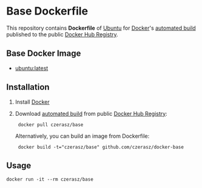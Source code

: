 # Base Dockerfile


This repository contains **Dockerfile** of [Ubuntu](http://www.ubuntu.com/) for [Docker](https://www.docker.com/)'s [automated build](https://registry.hub.docker.com/u/czerasz/base/) published to the public [Docker Hub Registry](https://registry.hub.docker.com/).


## Base Docker Image

* [ubuntu:latest](https://registry.hub.docker.com/u/library/ubuntu/)


## Installation

1. Install [Docker](https://www.docker.com/)

2. Download [automated build](https://registry.hub.docker.com/u/czerasz/base/) from public [Docker Hub Registry](https://registry.hub.docker.com/):

        docker pull czerasz/base

    Alternatively, you can build an image from Dockerfile:

        docker build -t="czerasz/base" github.com/czerasz/docker-base

## Usage

    docker run -it --rm czerasz/base